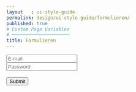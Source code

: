 ```yaml
---
layout   : ui-style-guide
permalink: design/ui-style-guide/formulieren/
published: true
# Custom Page Variables
# ─────────────────────
title: Formulieren
---
```


<form action="/action_page.php">
  <input class="form-style" type="text" name="email" placeholder="E-mail"><br>
  <input class="form-style" type="text" name="password" placeholder="Password"><br><br>
  <input class="btn-vm" type="submit" value="Submit">
</form>